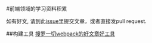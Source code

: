 #前端领域的学习资料积累

如有好文, 请到此[issue](https://github.com/birdy0815/front/issues)里提交文章，或者直接发pull request.

##构建工具
[搜罗一切webpack的好文章好工具](https://github.com/birdy0815/front/blob/master/Webpack.md)
